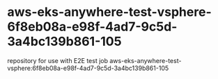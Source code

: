 # aws-eks-anywhere-test-vsphere-6f8eb08a-e98f-4ad7-9c5d-3a4bc139b861-105
repository for use with E2E test job aws-eks-anywhere-test-vsphere:6f8eb08a-e98f-4ad7-9c5d-3a4bc139b861-105
